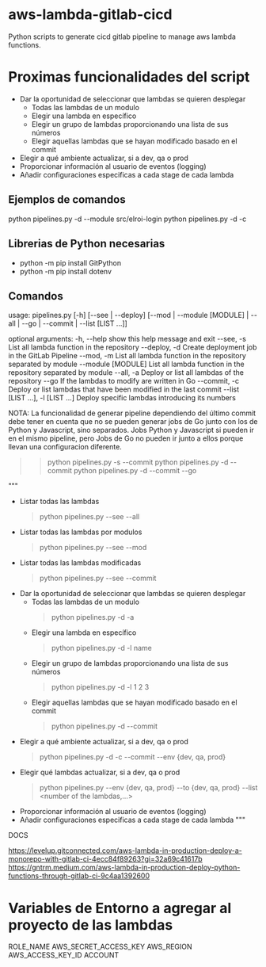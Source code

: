 # aws-lambda-gitlab-cicd

Python scripts to generate cicd gitlab pipeline to manage aws lambda functions.

# Proximas funcionalidades del script

- Dar la oportunidad de seleccionar que lambdas se quieren desplegar
    * Todas las lambdas de un modulo
    * Elegir una lambda en específico
    * Elegir un grupo de lambdas proporcionando una lista de sus números
    * Elegir aquellas lambdas que se hayan modificado basado en el commit
- Elegir a qué ambiente actualizar, si a dev, qa o prod
- Proporcionar información al usuario de eventos (logging)
- Añadir configuraciones especificas a cada stage de cada lambda


## Ejemplos de comandos
python pipelines.py -d --module src/elroi-login
python pipelines.py -d -c

## Librerias de Python necesarias
- python -m pip install GitPython
- python -m pip install dotenv

## Comandos
usage: pipelines.py [-h] [--see | --deploy] [--mod | --module [MODULE] | --all | --go | --commit | --list [LIST ...]]

optional arguments:
  -h, --help            show this help message and exit
  --see, -s             List all lambda function in the repository
  --deploy, -d          Create deployment job in the GitLab Pipeline
  --mod, -m             List all lambda function in the repository separated by module
  --module [MODULE]     List all lambda function in the repository separated by module
  --all, -a             Deploy or list all lambdas of the repository
  --go                  If the lambdas to modify are written in Go
  --commit, -c          Deploy or list lambdas that have been modified in the last commit
  --list [LIST ...], -l [LIST ...]
                        Deploy specific lambdas introducing its numbers

NOTA: La funcionalidad de generar pipeline dependiendo del último commit debe tener en cuenta que no se pueden generar jobs de Go junto con los de Python y Javascript, sino separados. Jobs Python y Javascript si pueden ir en el mismo pipeline, pero Jobs de Go no pueden ir junto a ellos porque llevan una configuracion diferente.

>> python pipelines.py -s --commit
>> python pipelines.py -d --commit
>> python pipelines.py -d --commit --go

"""
- Listar todas las lambdas
    > python pipelines.py --see --all
- Listar todas las lambdas por modulos
    > python pipelines.py --see --mod
- Listar todas las lambdas modificadas
    > python pipelines.py --see --commit
- Dar la oportunidad de seleccionar que lambdas se quieren desplegar
    * Todas las lambdas de un modulo
        > python pipelines.py -d -a
    * Elegir una lambda en específico
        > python pipelines.py -d -l name
    * Elegir un grupo de lambdas proporcionando una lista de sus números
        > python pipelines.py -d -l 1 2 3
    * Elegir aquellas lambdas que se hayan modificado basado en el commit
        > python pipelines.py -d --commit
- Elegir a qué ambiente actualizar, si a dev, qa o prod
    > python pipelines.py -d -c --commit --env {dev, qa, prod}
- Elegir qué lambdas actualizar, si a dev, qa o prod
    > python pipelines.py --env {dev, qa, prod} --to {dev, qa, prod} --list <number of the lambdas,...>
- Proporcionar información al usuario de eventos (logging)
- Añadir configuraciones especificas a cada stage de cada lambda 
"""

DOCS

https://levelup.gitconnected.com/aws-lambda-in-production-deploy-a-monorepo-with-gitlab-ci-4ecc84f89263?gi=32a69c41617b
https://gntrm.medium.com/aws-lambda-in-production-deploy-python-functions-through-gitlab-ci-9c4aa1392600


# Variables de Entorno a agregar al proyecto de las lambdas

ROLE_NAME
AWS_SECRET_ACCESS_KEY
AWS_REGION
AWS_ACCESS_KEY_ID
ACCOUNT